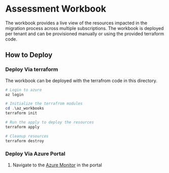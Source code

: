 # Assessment Workbook

The workbook provides a live view of the resources impacted in the migration process across multiple subscriptions. The workbook is deployed per tenant and can be provisioned manually or using the provided terraform code.

## How to Deploy

### Deploy Via terraform

The workbook can be deployed with the terrafrom code in this directory.

```powershell
# Login to azure
az login

# Initialize the terrafrom modules
cd .\az_workbooks
terraform init

# Run the apply to deploy the resources
terraform apply

# Cleanup resources 
terraform destroy
```

### Deploy Via Azure Portal

1. Navigate to the [Azure Monitor][wb_portal] in the portal


<!--- Link Ref --->
[wb_portal]: https://portal.azure.com/#view/Microsoft_Azure_Monitoring/AzureMonitoringBrowseBlade/~/workbooks
<!--- Link Ref --->
